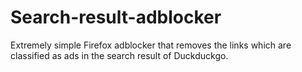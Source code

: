 # Search-result-adblocker
Extremely simple Firefox adblocker that removes the links which are classified as ads in the search result of Duckduckgo. 
